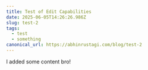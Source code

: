 ```yaml
---
title: Test of Edit Capabilities
date: 2025-06-05T14:26:26.986Z
slug: test-2
tags:
  - test
  - something
canonical_url: https://abhinrustagi.com/blog/test-2
---
```


I added some content bro!